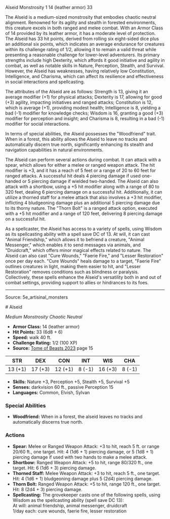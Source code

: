 <MonsterName/>Alseid</MonsterName>
<CreatureType/>Monstrosity</CreatureType>
<CR/>1</CR>
<AC/>14 (leather armor)</AC>
<HP/>33</HP>
<summary>The Alseid is a medium-sized monstrosity that embodies chaotic neutral alignment. Renowned for its agility and stealth in forested environments, this creature excels in both ranged and melee combat. With an Armor Class of 14 provided by its leather armor, it has a moderate level of protection. The Alseid has 33 hit points, derived from rolling six eight-sided dice plus an additional six points, which indicates an average endurance for creatures within its challenge rating of 1/2, allowing it to remain a valid threat while presenting a reasonable challenge for lower-level adventurers. Its primary strengths include high Dexterity, which affords it good initiative and agility in combat, as well as notable skills in Nature, Perception, Stealth, and Survival. However, the Alseid has weaknesses, having relatively low Constitution, Intelligence, and Charisma, which can affect its resilience and effectiveness in social interactions and spellcasting.</summary>

<detail>

The attributes of the Alseid are as follows: Strength is 13, giving it an average modifier (+1) for physical attacks; Dexterity is 17, allowing for good (+3) agility, impacting initiatives and ranged attacks; Constitution is 12, which is average (+1), providing modest health; Intelligence is 8, yielding a bad (-1) modifier for knowledge checks; Wisdom is 16, granting a good (+3) modifier for perception and insight; and Charisma is 8, resulting in a bad (-1) modifier for social interactions. 

In terms of special abilities, the Alseid possesses the "Woodfriend" trait. When in a forest, this ability allows the Alseid to leave no tracks and automatically discern true north, significantly enhancing its stealth and navigation capabilities in natural environments.

The Alseid can perform several actions during combat. It can attack with a spear, which allows for either a melee or ranged weapon attack. The hit modifier is +3, and it has a reach of 5 feet or a range of 20 to 60 feet for ranged attacks. A successful hit deals 4 piercing damage if used one-handed or 5 piercing damage if wielded two-handed. The Alseid can also attack with a shortbow, using a +5 hit modifier along with a range of 80 to 320 feet, dealing 6 piercing damage on a successful hit. Additionally, it can utilize a thorned staff for a melee attack that also involves a +3 hit modifier, inflicting 4 bludgeoning damage plus an additional 5 piercing damage due to its thorny nature. The "Thorn Bolt" is a ranged attack option, executed with a +5 hit modifier and a range of 120 feet, delivering 8 piercing damage on a successful hit.

As a spellcaster, the Alseid has access to a variety of spells, using Wisdom as its spellcasting ability with a spell save DC of 13. At will, it can cast "Animal Friendship," which allows it to befriend a creature, "Animal Messenger," which enables it to send messages via animals, and "Druidcraft," which offers minor magical effects related to nature. The Alseid can also cast "Cure Wounds," "Faerie Fire," and "Lesser Restoration" once per day each. "Cure Wounds" heals damage to a target, "Faerie Fire" outlines creatures in light, making them easier to hit, and "Lesser Restoration" removes conditions such as blindness or paralysis. Collectively, these spells enhance the Alseid's versatility both in and out of combat settings, providing support to allies or hindrances to its foes.</detail>



---

Source: 5e_artisinal_monsters

<statblock>
# Alseid

*Medium* *Monstrosity* *Chaotic Neutral*

- **Armor Class:** 14 (leather armor)
- **Hit Points:** 33 (6d8 + 6)
- **Speed:** walk 40 ft.
- **Challenge Rating:** 1/2 (100 XP)
- **Source:** [Tome of Beasts 2023](https://koboldpress.com/kpstore/product/tome-of-beasts-1-2023-edition/) page 15

| STR | DEX | CON | INT | WIS | CHA |
| --- | --- | --- | --- | --- | --- |
| 13 (+1) | 17 (+3) | 12 (+1) | 8 (-1) | 16 (+3) | 8 (-1) |

- **Skills:** Nature +3, Perception +5, Stealth +5, Survival +5
- **Senses:** darkvision 60 ft., passive Perception 15
- **Languages:** Common, Elvish, Sylvan

### Special Abilities

- **Woodfriend:** When in a forest, the alseid leaves no tracks and automatically discerns true north.

### Actions

- **Spear:** Melee or Ranged Weapon Attack: +3 to hit, reach 5 ft. or range 20/60 ft., one target. Hit: 4 (1d6 + 1) piercing damage, or 5 (1d8 + 1) piercing damage if used with two hands to make a melee attack.
- **Shortbow:** Ranged Weapon Attack: +5 to hit, range 80/320 ft., one target. Hit: 6 (1d6 + 3) piercing damage.
- **Thorned Staff:** Melee Weapon Attack: +3 to hit, reach 5 ft., one target. Hit: 4 (1d6 + 1) bludgeoning damage plus 5 (2d4) piercing damage.
- **Thorn Bolt:** Ranged Weapon Attack: +5 to hit, range 120 ft., one target. Hit: 8 (2d4 + 3) piercing damage.
- **Spellcasting:** The grovekeeper casts one of the following spells, using Wisdom as the spellcasting ability (spell save DC 13):<br>At will: animal friendship, animal messenger, druidcraft<br>1/day each: cure wounds, faerie fire, lesser restoration
</statblock>


